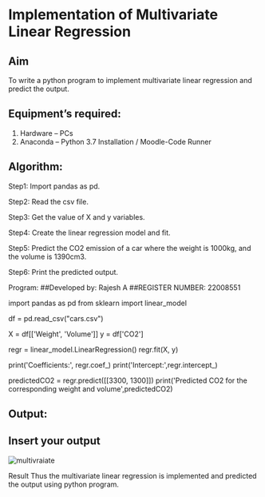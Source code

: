 # Implementation of Multivariate Linear Regression
## Aim
To write a python program to implement multivariate linear regression and predict the output.
## Equipment’s required:
1.	Hardware – PCs
2.	Anaconda – Python 3.7 Installation / Moodle-Code Runner
## Algorithm:

Step1:
Import pandas as pd.

Step2:
Read the csv file.

Step3:
Get the value of X and y variables.

Step4:
Create the linear regression model and fit.

Step5:
Predict the CO2 emission of a car where the weight is 1000kg, and the volume is 1390cm3.

Step6:
Print the predicted output.

Program:
##Developed by: Rajesh A
##REGISTER NUMBER: 22008551

import pandas as pd
from sklearn import linear_model

df = pd.read_csv("cars.csv")

X = df[['Weight', 'Volume']]
y = df['CO2']

regr = linear_model.LinearRegression()
regr.fit(X, y)

print('Coefficients:', regr.coef_)
print('Intercept:',regr.intercept_)

predictedCO2 = regr.predict([[3300, 1300]])
print('Predicted CO2 for the corresponding weight and volume',predictedCO2)
## Output:
## Insert your output

![multivraiate](https://user-images.githubusercontent.com/118924713/214467849-ab622b40-49b1-4ad5-b748-2ca892856bbe.jpeg)

Result
Thus the multivariate linear regression is implemented and predicted the output using python program.
